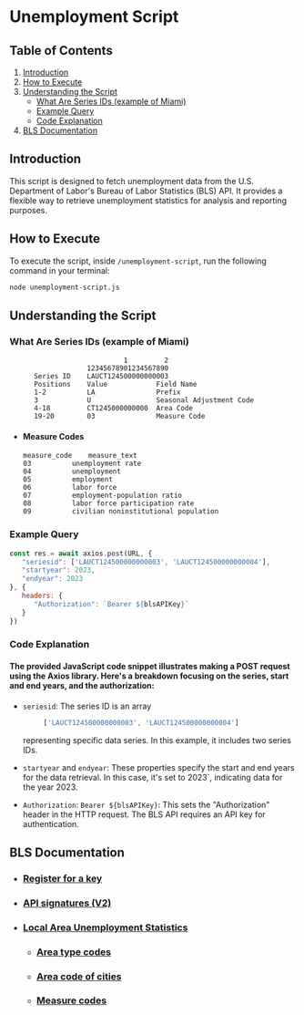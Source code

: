 # Unemployment Script

## Table of Contents

1. [Introduction](#introduction)
2. [How to Execute](#how-to-execute)
3. [Understanding the Script](#understanding-the-script)
    - [What Are Series IDs (example of Miami)](#what-are-series-ids-example-of-miami)
    - [Example Query](#example-query)
    - [Code Explanation](#code-explanation)
4. [BLS Documentation](#bls-documentation)

## Introduction

This script is designed to fetch unemployment data from the U.S. Department of Labor's Bureau of Labor Statistics (BLS) API. It provides a flexible way to retrieve unemployment statistics for analysis and reporting purposes.

## How to Execute

To execute the script, inside `/unemployment-script`, run the following command in your terminal:

```bash
node unemployment-script.js
```

## Understanding the Script

### What Are Series IDs (example of Miami)
                                1         2
                       12345678901234567890
          Series ID    LAUCT124500000000003
          Positions    Value            Field Name
          1-2          LA               Prefix
          3            U                Seasonal Adjustment Code
          4-18         CT1245000000000  Area Code
          19-20        03               Measure Code
      
   * #### Measure Codes
         measure_code	 measure_text
         03	         unemployment rate
         04	         unemployment
         05	         employment
         06	         labor force
         07	         employment-population ratio
         08	         labor force participation rate
         09	         civilian noninstitutional population

### Example Query

```javascript
const res = await axios.post(URL, {
   "seriesid": ['LAUCT124500000000003', 'LAUCT124500000000004'],
   "startyear": 2023,
   "endyear": 2023
}, {
   headers: {
      "Authorization": `Bearer ${blsAPIKey}`
   }
})
```

### Code Explanation

#### The provided JavaScript code snippet illustrates making a POST request using the Axios library. Here's a breakdown focusing on the series, start and end years, and the authorization:


   * `seriesid`: The series ID is an array
      ```javascript 
           ['LAUCT124500000000003', 'LAUCT124500000000004']
      ``` 
      representing specific data series. In this example, it includes two series IDs.


   * `startyear` and `endyear`: These properties specify the start and end years for the data retrieval. In this case, it's set to 2023`, indicating data for the year 2023.


   * `Authorization`: `Bearer ${blsAPIKey}`: This sets the "Authorization" header in the HTTP request. The BLS API requires an API key for authentication.

## BLS Documentation

* ### [Register for a key](https://data.bls.gov/registrationEngine/)
    
* ### [API signatures (V2)](https://www.bls.gov/developers/api_signature_v2.htm)

* ### [Local Area Unemployment Statistics](https://www.bls.gov/help/hlpforma.htm)

   * ### [Area type codes](https://download.bls.gov/pub/time.series/la/la.area_type)
   
   * ### [Area code of cities](https://download.bls.gov/pub/time.series/la/la.area)
  
   * ### [Measure codes](https://download.bls.gov/pub/time.series/la/la.measure) 
